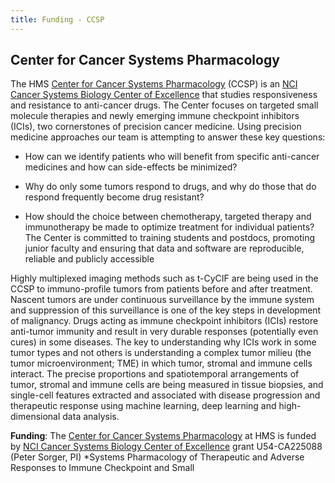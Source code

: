 ```yaml
---
title: Funding - CCSP
---
```

## Center for Cancer Systems Pharmacology

The HMS [Center for Cancer Systems Pharmacology](https://ccsp.hms.harvard.edu/) (CCSP) is an [NCI Cancer Systems Biology Center of Excellence](https://csbconsortium.org/) that studies responsiveness and resistance to anti-cancer drugs. The Center focuses on targeted small molecule therapies and newly emerging immune checkpoint inhibitors (ICIs), two cornerstones of precision cancer medicine. Using precision medicine approaches our team is attempting to answer these key questions:

* How can we identify patients who will benefit from specific anti-cancer medicines and how can side-effects be minimized? 

* Why do only some tumors respond to drugs, and why do those that do respond frequently become drug resistant? 

* How should the choice between chemotherapy, targeted therapy and immunotherapy be made to optimize treatment for individual patients? The Center is committed to training students and postdocs, promoting junior faculty and ensuring that  data and software are reproducible, reliable and publicly accessible   

Highly multiplexed imaging methods such as t-CyCIF are being used in the CCSP to immuno-profile tumors from patients before and after treatment. Nascent tumors are under continuous surveillance by the immune system and suppression of this surveillance is one of the key steps in development of malignancy. Drugs acting as immune checkpoint inhibitors (ICIs) restore anti-tumor immunity and result in very durable responses (potentially even cures) in some diseases. The key to understanding why ICIs work in some tumor types and not others is understanding a complex tumor milieu (the tumor microenvironment; TME) in which tumor, stromal and immune cells interact. The precise proportions and spatiotemporal arrangements of tumor, stromal and immune cells are being measured in tissue biopsies, and single-cell features extracted and associated with disease progression and therapeutic response using machine learning, deep learning and high-dimensional data analysis. 

**Funding**: The [Center for Cancer Systems Pharmacology](https://ccsp.hms.harvard.edu/) at HMS is funded by [NCI Cancer Systems Biology Center of Excellence](https://csbconsortium.org/) grant U54-CA225088 (Peter Sorger, PI) *Systems Pharmacology of Therapeutic and Adverse Responses to Immune Checkpoint and Small 